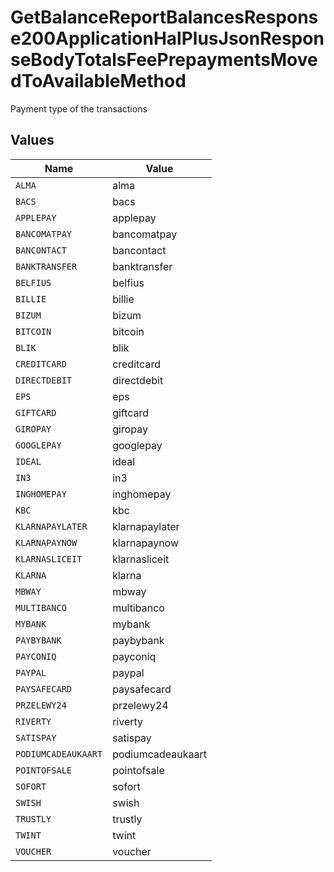 # GetBalanceReportBalancesResponse200ApplicationHalPlusJsonResponseBodyTotalsFeePrepaymentsMovedToAvailableMethod

Payment type of the transactions


## Values

| Name                | Value               |
| ------------------- | ------------------- |
| `ALMA`              | alma                |
| `BACS`              | bacs                |
| `APPLEPAY`          | applepay            |
| `BANCOMATPAY`       | bancomatpay         |
| `BANCONTACT`        | bancontact          |
| `BANKTRANSFER`      | banktransfer        |
| `BELFIUS`           | belfius             |
| `BILLIE`            | billie              |
| `BIZUM`             | bizum               |
| `BITCOIN`           | bitcoin             |
| `BLIK`              | blik                |
| `CREDITCARD`        | creditcard          |
| `DIRECTDEBIT`       | directdebit         |
| `EPS`               | eps                 |
| `GIFTCARD`          | giftcard            |
| `GIROPAY`           | giropay             |
| `GOOGLEPAY`         | googlepay           |
| `IDEAL`             | ideal               |
| `IN3`               | in3                 |
| `INGHOMEPAY`        | inghomepay          |
| `KBC`               | kbc                 |
| `KLARNAPAYLATER`    | klarnapaylater      |
| `KLARNAPAYNOW`      | klarnapaynow        |
| `KLARNASLICEIT`     | klarnasliceit       |
| `KLARNA`            | klarna              |
| `MBWAY`             | mbway               |
| `MULTIBANCO`        | multibanco          |
| `MYBANK`            | mybank              |
| `PAYBYBANK`         | paybybank           |
| `PAYCONIQ`          | payconiq            |
| `PAYPAL`            | paypal              |
| `PAYSAFECARD`       | paysafecard         |
| `PRZELEWY24`        | przelewy24          |
| `RIVERTY`           | riverty             |
| `SATISPAY`          | satispay            |
| `PODIUMCADEAUKAART` | podiumcadeaukaart   |
| `POINTOFSALE`       | pointofsale         |
| `SOFORT`            | sofort              |
| `SWISH`             | swish               |
| `TRUSTLY`           | trustly             |
| `TWINT`             | twint               |
| `VOUCHER`           | voucher             |